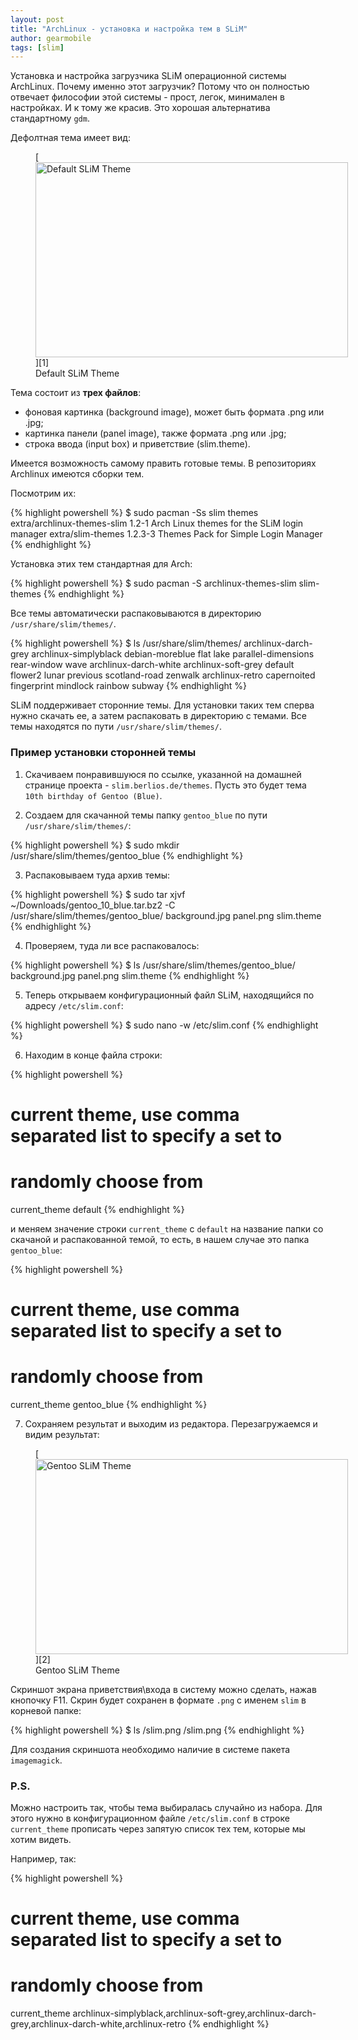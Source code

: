 ```yaml
---
layout: post
title: "ArchLinux - установка и настройка тем в SLiM"
author: gearmobile
tags: [slim]
---
```

Установка и настройка загрузчика SLiM операционной системы ArchLinux. Почему именно этот загрузчик? Потому что он полностью отвечает философии этой системы - прост, легок, минимален в настройках. И к тому же красив. Это хорошая альтернатива стандартному `gdm`.

Дефолтная тема имеет вид:

<figure id="attachment_548" style="width: 500px;" class="wp-caption aligncenter">
[<img src="http://localhost:7788/third/wp-content/uploads/2013/11/default_slim.png" alt="Default SLiM Theme" width="500" height="312" class="size-full wp-image-548" />][1]<figcaption class="wp-caption-text">Default SLiM Theme</figcaption>
</figure>

Тема состоит из **трех файлов**:</p>

  * фоновая картинка (background image), может быть формата .png или .jpg;
  * картинка панели (panel image), также формата .png или .jpg;
  * строка ввода (input box) и приветствие (slim.theme).

Имеется возможность самому править готовые темы. В репозиториях Archlinux имеются сборки тем.

Посмотрим их:

{% highlight powershell %}
  $ sudo pacman -Ss slim themes
    extra/archlinux-themes-slim 1.2-1
    Arch Linux themes for the SLiM login manager
    extra/slim-themes 1.2.3-3
    Themes Pack for Simple Login Manager
{% endhighlight %}

Установка этих тем стандартная для Arch:

{% highlight powershell %}
  $ sudo pacman -S archlinux-themes-slim slim-themes
{% endhighlight %}

Все темы автоматически распаковываются в директорию `/usr/share/slim/themes/`.

{% highlight powershell %}
  $ ls /usr/share/slim/themes/
    archlinux-darch-grey archlinux-simplyblack debian-moreblue flat lake parallel-dimensions rear-window wave
    archlinux-darch-white archlinux-soft-grey default flower2 lunar previous scotland-road zenwalk
    archlinux-retro capernoited fingerprint mindlock rainbow subway
{% endhighlight %}

SLiM поддерживает сторонние темы. Для установки таких тем сперва нужно скачать ее, а затем распаковать в директорию с темами. Все темы находятся по пути `/usr/share/slim/themes/`.

### Пример установки сторонней темы

1. Скачиваем понравившуюся по ссылке, указанной на домашней странице проекта - `slim.berlios.de/themes`. Пусть это будет тема `10th birthday of Gentoo (Blue)`.

2. Создаем для скачанной темы папку `gentoo_blue` по пути `/usr/share/slim/themes/`:

{% highlight powershell %}
  $ sudo mkdir /usr/share/slim/themes/gentoo_blue
{% endhighlight %}

3. Распаковываем туда архив темы:

{% highlight powershell %}
  $ sudo tar xjvf ~/Downloads/gentoo_10_blue.tar.bz2 -C /usr/share/slim/themes/gentoo_blue/
    background.jpg
    panel.png
    slim.theme
{% endhighlight %}

4. Проверяем, туда ли все распаковалось:

{% highlight powershell %}
  $ ls /usr/share/slim/themes/gentoo_blue/
    background.jpg panel.png slim.theme
{% endhighlight %}

5. Теперь открываем конфигурационный файл SLiM, находящийся по адресу `/etc/slim.conf`:

{% highlight powershell %}
  $ sudo nano -w /etc/slim.conf
{% endhighlight %}

6. Находим в конце файла строки:

{% highlight powershell %}
  # current theme, use comma separated list to specify a set to
  # randomly choose from
  current_theme default
{% endhighlight %}

и меняем значение строки `current_theme` с `default` на название папки со скачаной и распакованной темой, то есть, в нашем случае это папка `gentoo_blue`:

{% highlight powershell %}
  # current theme, use comma separated list to specify a set to
  # randomly choose from
  current_theme gentoo_blue
{% endhighlight %}

7. Сохраняем результат и выходим из редактора. Перезагружаемся и видим результат:

<figure id="attachment_549" style="width: 500px;" class="wp-caption aligncenter">
[<img src="http://localhost:7788/third/wp-content/uploads/2013/11/gentoo_slim.png" alt="Gentoo SLiM Theme" width="500" height="312" class="size-full wp-image-549" />][2]<figcaption class="wp-caption-text">Gentoo SLiM Theme</figcaption></figure>

Скриншот экрана приветствия\входа в систему можно сделать, нажав кнопочку F11. Скрин будет сохранен в формате `.png` с именем `slim` в корневой папке:

{% highlight powershell %}
  $ ls /slim.png
    /slim.png
{% endhighlight %}

Для создания скриншота необходимо наличие в системе пакета `imagemagick`.

### P.S.

Можно настроить так, чтобы тема выбиралась случайно из набора. Для этого нужно в конфигурационном файле `/etc/slim.conf` в строке `current_theme` прописать через запятую список тех тем, которые мы хотим видеть.

Например, так:

{% highlight powershell %}
  # current theme, use comma separated list to specify a set to
  # randomly choose from
  current_theme archlinux-simplyblack,archlinux-soft-grey,archlinux-darch-grey,archlinux-darch-white,archlinux-retro
{% endhighlight %}

 [1]: http://localhost:7788/third/wp-content/uploads/2013/11/default_slim.png
 [2]: http://localhost:7788/third/wp-content/uploads/2013/11/gentoo_slim.png
